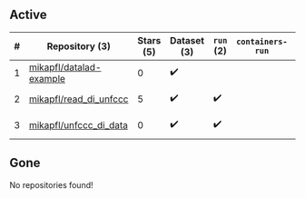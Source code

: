 ## Active
| # | Repository (3) | Stars (5) | Dataset (3) | `run` (2) | `containers-run` | Last Modified |
| --- | --- | --- | --- | --- | --- | --- |
| 1 | [mikapfl/datalad-example](https://github.com/mikapfl/datalad-example) | 0 | :heavy_check_mark: |  |  | 2021-05-07 14:23:58+00:00 |
| 2 | [mikapfl/read_di_unfccc](https://github.com/mikapfl/read_di_unfccc) | 5 | :heavy_check_mark: | :heavy_check_mark: |  | 2020-11-02 17:49:02+00:00 |
| 3 | [mikapfl/unfccc_di_data](https://github.com/mikapfl/unfccc_di_data) | 0 | :heavy_check_mark: | :heavy_check_mark: |  | 2024-07-05 13:40:15+00:00 |

## Gone
No repositories found!
